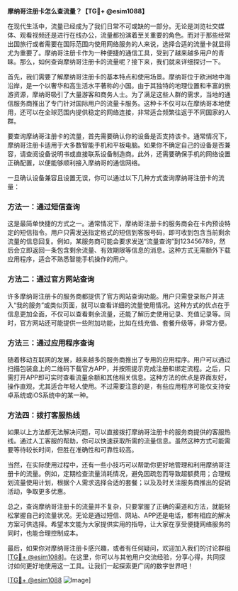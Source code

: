 **摩纳哥注册卡怎么查流量？【TG💪+ @esim1088】**

在现代生活中，流量已经成为了我们日常不可或缺的一部分。无论是浏览社交媒体、观看视频还是进行在线办公，流量都扮演着至关重要的角色。而对于那些经常出国旅行或者需要在国际范围内使用网络服务的人来说，选择合适的流量卡就显得尤为重要了。摩纳哥注册卡作为一种便捷的通信工具，受到了越来越多用户的青睐。那么，如何查询摩纳哥注册卡的流量呢？接下来，我们就来详细探讨一下。

首先，我们需要了解摩纳哥注册卡的基本特点和使用场景。摩纳哥位于欧洲地中海沿岸，是一个以奢华和高生活水平著称的小国。由于其独特的地理位置和丰富的旅游资源，摩纳哥吸引了大量游客和商务人士。为了满足这些人群的需求，当地的通信服务商推出了专门针对国际用户的流量卡服务。这种卡不仅可以在摩纳哥本地使用，还可以在全球范围内提供稳定的网络连接，非常适合频繁往返于不同国家的人群。

要查询摩纳哥注册卡的流量，首先需要确认你的设备是否支持该卡。通常情况下，摩纳哥注册卡适用于大多数智能手机和平板电脑。如果你不确定自己的设备是否兼容，请查阅设备说明书或直接联系设备制造商。此外，还需要确保手机的网络设置正确配置，以便能够顺利接入摩纳哥的通信网络。

一旦确认设备兼容且设置无误，你可以通过以下几种方式查询摩纳哥注册卡的流量：

### 方法一：通过短信查询

这是最简单快捷的方式之一。通常情况下，摩纳哥注册卡的服务商会在卡内预设特定的短信指令。用户只需发送指定格式的短信到客服号码，即可收到包含当前剩余流量的信息回复。例如，某服务商可能会要求发送“流量查询”到123456789，然后会立即返回一条包含剩余流量、有效期限等信息的消息。这种方式无需额外下载应用程序，适合不熟悉智能手机操作的用户。

### 方法二：通过官方网站查询

许多摩纳哥注册卡的服务商都提供了官方网站查询功能。用户只需登录账户并进入“我的服务”或类似页面，就可以查看详细的流量使用情况。这种方式的优点在于信息更加全面，不仅可以查看剩余流量，还能了解历史使用记录、充值记录等。同时，官方网站还可能提供一些附加功能，比如在线充值、套餐升级等，非常方便。

### 方法三：通过应用程序查询

随着移动互联网的发展，越来越多的服务商推出了专用的应用程序。用户可以通过扫描包装盒上的二维码下载官方APP，并按照提示完成注册和绑定流程。之后，只需打开APP即可实时查看流量余额和其他相关信息。这种方法的优点是界面友好，操作直观，尤其适合年轻人使用。不过需要注意的是，有些应用程序可能仅支持安卓系统或iOS系统中的某一种。

### 方法四：拨打客服热线

如果以上方法都无法解决问题，可以直接拨打摩纳哥注册卡的服务商提供的客服热线。通过人工客服的帮助，你可以快速获取所需的流量信息。虽然这种方式可能需要等待较长时间，但胜在准确性和可靠性较高。

当然，在实际使用过程中，还有一些小技巧可以帮助你更好地管理和利用摩纳哥注册卡的流量。例如，定期检查流量消耗情况，避免因疏忽而导致超额费用；合理规划流量使用计划，根据个人需求选择合适的套餐；以及及时关注服务商推出的促销活动，争取更多优惠。

总之，查询摩纳哥注册卡的流量并不复杂，只要掌握了正确的渠道和方法，就能轻松掌握自己的流量状况。无论是通过短信、网站、APP还是电话，都有相应的解决方案可供选择。希望本文能为大家提供实用的指导，让大家在享受便捷网络服务的同时，也能合理控制成本。

最后，如果你对摩纳哥注册卡感兴趣，或者有任何疑问，欢迎加入我们的讨论群组[[TG💪+ @esim1088](https://t.me/s/esim1088)]。在这里，你可以与其他用户交流经验，分享心得，共同探讨如何更好地使用这一工具。让我们一起探索更广阔的数字世界吧！

[[TG💪+ @esim1088](https://t.me/s/esim1088) ![Image](https://i.postimg.cc/4NQfJmqS/Snipaste-2025-05-13-00-14-12.png)]